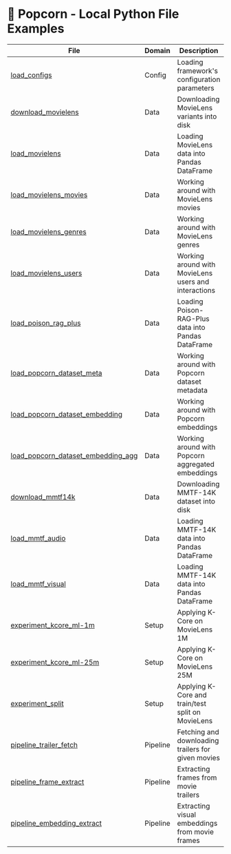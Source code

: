 # 🍿 Popcorn - Local Python File Examples

| File                                                                                         | Domain   | Description                                          |
| -------------------------------------------------------------------------------------------- | -------- | ---------------------------------------------------- |
| [load_configs](/examples/python/load_configs.py)                                             | Config   | Loading framework's configuration parameters         |
| [download_movielens](/examples/python/download_movielens.py)                                 | Data     | Downloading MovieLens variants into disk             |
| [load_movielens](/examples/python/load_movielens.py)                                         | Data     | Loading MovieLens data into Pandas DataFrame         |
| [load_movielens_movies](/examples/python/load_movielens_movies.py)                           | Data     | Working around with MovieLens movies                 |
| [load_movielens_genres](/examples/python/load_movielens_genres.py)                           | Data     | Working around with MovieLens genres                 |
| [load_movielens_users](/examples/python/load_movielens_users.py)                             | Data     | Working around with MovieLens users and interactions |
| [load_poison_rag_plus](/examples/python/load_poison_rag_plus.py)                             | Data     | Loading Poison-RAG-Plus data into Pandas DataFrame   |
| [load_popcorn_dataset_meta](/examples/python/load_popcorn_dataset_meta.py)                   | Data     | Working around with Popcorn dataset metadata         |
| [load_popcorn_dataset_embedding](/examples/python/load_popcorn_dataset_embedding.py)         | Data     | Working around with Popcorn embeddings               |
| [load_popcorn_dataset_embedding_agg](/examples/python/load_popcorn_dataset_embedding_agg.py) | Data     | Working around with Popcorn aggregated embeddings    |
| [download_mmtf14k](/examples/python/download_mmtf14k.py)                                     | Data     | Downloading MMTF-14K dataset into disk               |
| [load_mmtf_audio](/examples/python/load_mmtf_audio.py)                                       | Data     | Loading MMTF-14K data into Pandas DataFrame          |
| [load_mmtf_visual](/examples/python/load_mmtf_visual.py)                                     | Data     | Loading MMTF-14K data into Pandas DataFrame          |
| [experiment_kcore_ml-1m](/examples/python/experiment_kcore_ml-1m.py)                         | Setup    | Applying K-Core on MovieLens 1M                      |
| [experiment_kcore_ml-25m](/examples/python/experiment_kcore_ml-25m.py)                       | Setup    | Applying K-Core on MovieLens 25M                     |
| [experiment_split](/examples/python/experiment_split.py)                                     | Setup    | Applying K-Core and train/test split on MovieLens    |
| [pipeline_trailer_fetch](/examples/python/pipeline_trailer_fetch.py)                         | Pipeline | Fetching and downloading trailers for given movies   |
| [pipeline_frame_extract](/examples/python/pipeline_frame_extract.py)                         | Pipeline | Extracting frames from movie trailers                |
| [pipeline_embedding_extract](/examples/python/pipeline_embedding_extract.py)                 | Pipeline | Extracting visual embeddings from movie frames       |
